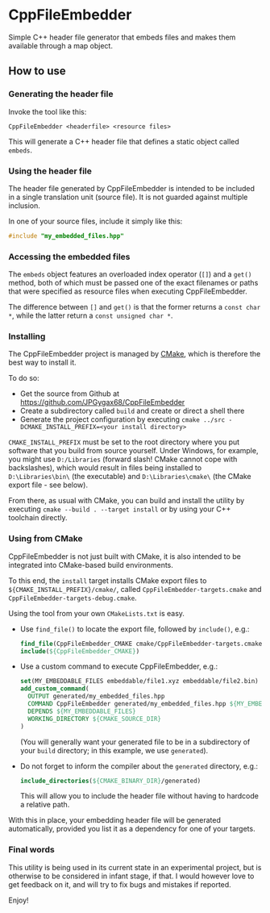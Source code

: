 CppFileEmbedder
===============

Simple C++ header file generator that embeds files and makes them available through a map object.

How to use
----------

### Generating the header file

Invoke the tool like this:

``CppFileEmbedder <headerfile> <resource files>``

This will generate a C++ header file that defines a static object called `embeds`.

### Using the header file

The header file generated by CppFileEmbedder is intended to be included in a single translation unit (source file). It is not guarded against multiple inclusion.

In one of your source files, include it simply like this:

```C++
#include "my_embedded_files.hpp"
```

### Accessing the embedded files

The `embeds` object features an overloaded index operator (`[]`) and a `get()` method, both of which must be passed one of the exact filenames or paths that were specified as resource files when executing CppFileEmbedder.

The difference between `[]` and `get()` is that the former returns a `const char *`, while the latter return a `const unsigned char *`.

### Installing

The CppFileEmbedder project is managed by [CMake](http://www.cmake.org/), which is therefore the best way to install it.

To do so:

- Get the source from Github at https://github.com/JPGygax68/CppFileEmbedder
- Create a subdirectory called `build` and create or direct a shell there
- Generate the project configuration by executing `cmake ../src -DCMAKE_INSTALL_PREFIX=<your install directory>`

``CMAKE_INSTALL_PREFIX`` must be set to the root directory where you put software that you build from source yourself. Under Windows, for example, you might use ``D:/Libraries`` (forward slash! CMake cannot cope with backslashes), which would result in files being installed to ``D:\Libraries\bin\`` (the executable) and ``D:\Libraries\cmake\`` (the CMake export file - see below).

From there, as usual with CMake, you can build and install the utility by executing `cmake --build . --target install` or by using your C++ toolchain directly.

### Using from CMake

CppFileEmbedder is not just built with CMake, it is also intended to be integrated into CMake-based build environments.

To this end, the ``install`` target installs CMake export files to ``${CMAKE_INSTALL_PREFIX}/cmake/``, called ``CppFileEmbedder-targets.cmake`` and ``CppFileEmbedder-targets-debug.cmake``.

Using the tool from your own ``CMakeLists.txt`` is easy. 

-   Use `find_file()` to locate the export file, followed by `include()`, e.g.:
    
    ```cmake
    find_file(CppFileEmbedder_CMAKE cmake/CppFileEmbedder-targets.cmake)
    include(${CppFileEmbedder_CMAKE})
    ```

-   Use a custom command to execute CppFileEmbedder, e.g.:

    ```cmake
    set(MY_EMBEDDABLE_FILES embeddable/file1.xyz embeddable/file2.bin)
    add_custom_command(
      OUTPUT generated/my_embedded_files.hpp
      COMMAND CppFileEmbedder generated/my_embedded_files.hpp ${MY_EMBEDDABLE_FILES} 
      DEPENDS ${MY_EMBEDDABLE_FILES}
      WORKING_DIRECTORY ${CMAKE_SOURCE_DIR}
    )
    ```
    
    (You will generally want your generated file to be in a subdirectory of your `build` directory; in this example, we use     `generated`).
    
-   Do not forget to inform the compiler about the `generated` directory, e.g.:

    ```CMake
    include_directories(${CMAKE_BINARY_DIR}/generated)
    ```
    
    This will allow you to include the header file without having to hardcode a relative path.
    
With this in place, your embedding header file will be generated automatically, provided you list it as a dependency for one of your targets.

### Final words

This utility is being used in its current state in an experimental project, but is otherwise to be considered in infant stage, if that. I would however love to get feedback on it, and will try to fix bugs and mistakes if reported.

Enjoy!
